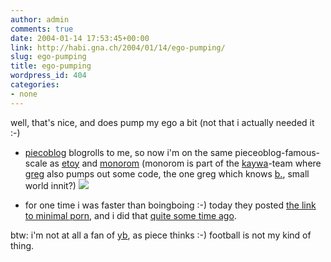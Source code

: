 ```yaml
---
author: admin
comments: true
date: 2004-01-14 17:53:45+00:00
link: http://habi.gna.ch/2004/01/14/ego-pumping/
slug: ego-pumping
title: ego-pumping
wordpress_id: 404
categories:
- none
---
```


well, that's nice, and does pump my ego a bit (not that i actually needed it :-)
- [piecoblog](https://pieceoplastic.com/) blogrolls to me, so now i'm on the same pieceoblog-famous-scale as [etoy](http://feed.etoy.com/) and [monorom](http://monorom.to/moblog/) (monorom is part of the [kaywa](http://www.kaywa.com/)-team where [greg](http://greg.abstrakt.ch/) also pumps out some code, the one greg which knows [b.](http://www.bernhardseefeld.ch/), small world innit?)
![](http://habi.gna.ch/blog/images/pieceoblog.jpg)

- for one time i was faster than boingboing :-) today they posted [the link to minimal porn](http://boingboing.net/2004_01_01_archive.html#107409776735545955), and i did that [quite some time ago](http://habi.gna.ch/blog/archives/000098.html).

btw: i'm not at all a fan of [yb](http://habi.gna.ch/blog/archives/000098.html), as piece thinks :-) football is not my kind of thing.
